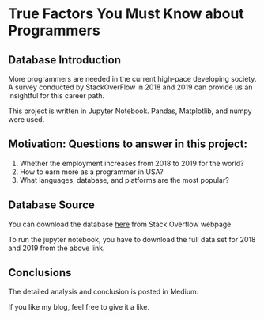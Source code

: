 # True Factors You Must Know about Programmers

## Database Introduction

More programmers are needed in the current high-pace developing society. A survey conducted by StackOverFlow in 2018 and 2019 can provide us an insightful for this career path. 

This project is written in Jupyter Notebook. Pandas, Matplotlib, and numpy were used. 

## Motivation: Questions to answer in this project:

1. Whether the employment increases from 2018 to 2019 for the world?
2. How to earn more as a programmer in USA?
3. What languages, database, and platforms are the most popular?

## Database Source

You can download the database [here](https://insights.stackoverflow.com/survey) from Stack Overflow webpage.

To run the jupyter notebook, you have to download the full data set for 2018 and 2019 from the above link. 

## Conclusions
The detailed analysis and conclusion is posted in Medium: 

If you like my blog, feel free to give it a like.

